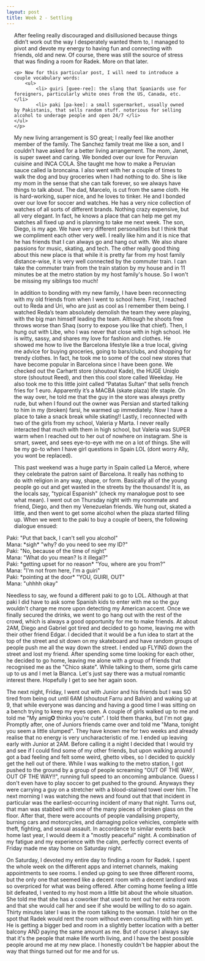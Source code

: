 ```yaml
---
layout: post
title: Week 2 - Settling
---
```


<div style="margin-left:20px;margin-right:20px">
	<p> After feeling really discouraged and disillusioned because things didn’t work out the way I desperately wanted them to, I managed to pivot and devote my energy to having fun and connecting with friends, old and new. Of course, there was still the source of stress that was finding a room for Radek. More on that later. </p>

	<p> Now for this particular post, I will need to introduce a couple vocabulary words: 
		<ul>
			<li> guiri [guee-ree]: the slang that Spaniards use for foreigners, particularly white ones from the US, Canada, etc. </li>
			<li> paki [pa-kee]: a small supermarket, usually owned by Pakistanis, that sells random stuff. notorious for selling alcohol to underage people and open 24/7 </li> 
	</ul>
	</p>
	
<p> My new living arrangement is SO great; I really feel like another member of the family. The Sanchez family treat me like a son, and I couldn’t have asked for a better living arrangement. The mom, Janet, is super sweet and caring. We bonded over our love for Peruvian cuisine and INCA COLA. She taught me how to make a Peruvian sauce  called la broncaina. I also went with her a couple of times to walk the dog and buy groceries when I had nothing to do. She is like my mom in the sense that she can talk forever, so we always have things to talk about. The dad, Marcelo, is cut from the same cloth. He is hard-working, super nice, and he loves to tinker. He and I bonded over our love for soccer and watches. He has a very nice collection of watches of all sorts of different brands. Nothing crazy expensive, but all very elegant. In fact, he knows a place that can help me get my watches all fixed up and is planning to take me next week. The son, Diego, is my age. We have very different personalities but I think that we compliment each other very well. I really like him and it is nice that he has friends that I can always go and hang out with. We also share passions for music, skating, and tech. The other really good thing about this new place is that while it is pretty far from my host family distance-wise, it is very well connected by the commuter train. I can take the commuter train from the train station by my house and in 11 minutes be at the metro station by my host family's house. So I won't be missing my siblings too much! </p>

<p> In addition to bonding with my new family, I have been reconnecting with my old friends from when I went to school here. First, I reached out to Reda and Uri, who are just as cool as I remember them being. I watched Reda’s team absolutely demolish the team they were playing, with the big man himself leading the team. Although he shoots free throws worse than Shaq (sorry to expose you like that chief). Then, I hung out with Libe, who I was never that close with in high school. He is witty, sassy, and shares my love for fashion and clothes. He showed me how to live the Barcelona lifestyle like a true local, giving me advice for buying groceries, going to bars/clubs, and shopping for trendy clothes. In fact, he took me to some of the cool new stores that have become popular in Barcelona since I have been gone. We checked out the Carhartt store (shoutout Kade), the HUGE Uniqlo store (shoutout Reed), and then this cool store called Weekday. He also took me to this little joint called “Patatas Sultan” that sells french fries for 1 euro. Apparently it’s a MACBA (skate plaza) life staple. On the way over, he told me that the guy in the store was always pretty rude, but when I found out the owner was Persian and started talking to him in my (broken) farsi, he warmed up immediately. Now I have a place to take a snack break while skating!! Lastly, I reconnected with two of the girls from my school, Valeria y Marta. I never really interacted that much with them in high school, but Valeria was SUPER warm when I reached out to her out of nowhere on instagram. She is smart, sweet, and sees eye-to-eye with me on a lot of things. She will be my go-to when I have girl questions in Spain LOL (dont worry Ally, you wont be replaced). </p>

<p> This past weekend was a huge party in Spain called La Mercé, where they celebrate the patron saint of Barcelona. It really has nothing to do with religion in any way, shape, or form. Basically all of the young people go out and get wasted in the streets by the thousands! It is, as the locals say, "typical Espanish" (check my manalogue post to see what mean). I went out on Thursday night with my roommate and friend, Diego, and then my Venezuelan friends. We hung out, skated a little, and then went to get some alcohol when the plaza started filling up. When we went to the paki to buy a couple of beers, the following dialogue ensued: </p>

</div>

<div style="display:inline-block;"> Paki: "Put that back, I can't sell you alcohol" </div>  <br>
<div style="display:inline-block;"> Mana: *sigh* "why? do you need to see my ID?" </div> <br>
<div style="display:inline-block;"> Paki: "No, because of the time of night" </div> <br>
<div style="display:inline-block;"> Mana: "What do you mean? Is it illegal?" </div> <br>
<div style="display:inline-block;"> Paki: *getting upset for no reason* "You, where are you from?" </div> <br>
<div style="display:inline-block;"> Mana: "I'm not from here, I'm a guiri" </div> <br>
<div style="display:inline-block;"> Paki: *pointing at the door* "YOU, GUIRI, OUT" </div> <br>
<div style="display:inline-block;"> Mana: "uhhhh okay" </div> <br>

<div>
<p> Needless to say, we found a different paki to go to LOL. Although at that paki I did have to ask some Spanish kids to enter with me so the guy wouldn't charge me more upon detecting my American accent. Once we finally secured the drinks, we went to go hang out with the rest of the crowd, which is always a good opportunity for me to make friends. At about 2AM, Diego and Gabriel got tired and decided to go home, leaving me with their other friend Edgar. I decided that it would be a fun idea to start at the top of the street and sit down on my skateboard and have random groups of people push me all the way down the street. I ended up FLYING down the street and lost my friend. After spending some time looking for each other, he decided to go home, leaving me alone with a group of friends that recognised me as the "Chico skate". While talking to them, some girls came up to us and I met la Blanca. Let's just say there was a mutual romantic interest there. Hopefully I get to see her again soon. </p>

<p> The next night, Friday, I went out with Junior and his friends but I was SO tired from being out until 6AM (shoutout Farru and Balvin) and waking up at 9, that while everyone was dancing and having a good time I was sitting on a bench trying to keep my eyes open. A couple of girls walked up to me and told me "My amig<b>O</b> thinks you're cute". I told them thanks, but I'm not gay. Promptly after, one of Juniors friends came over and told me "Mana, tonight you seem a little slumped". They have known me for two weeks and already realise that no energy is very uncharacteristic of me. I ended up leaving early with Junior at 2AM. Before calling it a night I decided that I would try and see if I could find some of my other friends, but upon walking around I got a bad feeling and felt some weird, ghetto vibes, so I decided to quickly get the hell out of there. While I was walking to the metro station, I got pushed to the ground by a group of people screaming "OUT OF THE WAY, OUT OF THE WAY!!",  running full speed to an oncoming ambulance. Guess I don't even have to play soccer to get pushed to the ground. Anyways they were carrying a guy on a stretcher with a blood-stained towel over him. The next morning I was watching the news and found out that that incident in particular was the earliest-occurring incident of many that night. Turns out, that man was stabbed with one of the many pieces of broken glass on the floor. After that, there were accounts of people vandalising property, burning cars and motorcycles, and damaging police vehicles, complete with theft, fighting, and sexual assault. In accordance to similar events back home last year, I would deem it a "mostly peaceful" night. A combination of my fatigue and my experience with the calm, perfectly correct events of Friday made me stay home on Saturday night. </p>

<p> On Saturday, I devoted my entire day to finding a room for Radek. I spent the whole week on the different apps and internet channels, making appointments to see rooms. I ended up going to see three different rooms, but the only one that seemed like a decent room with a decent landlord was so overpriced for what was being offered. After coming home feeling a little bit defeated, I vented to my host mom a little bit about the whole situation. She told me that she has a coworker that used to rent out her extra room and that she would call her and see if she would be willing to do so again. Thirty minutes later I was in the room talking to the woman. I told her on the spot that Radek would rent the room without even consulting with him yet. He is getting a bigger bed and room in a slightly better location with a better balcony AND paying the same amount as me. But of course I always say that it's the people that make life worth living, and I have the best possible people around me at my new place. I honestly couldn't be happier about the way that things turned out for me and for us. </p>

</div>
